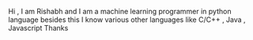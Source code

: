 Hi , 
I am Rishabh and I am a machine learning programmer in python language besides this 
I know various other languages like C/C++ , Java , Javascript 
Thanks
